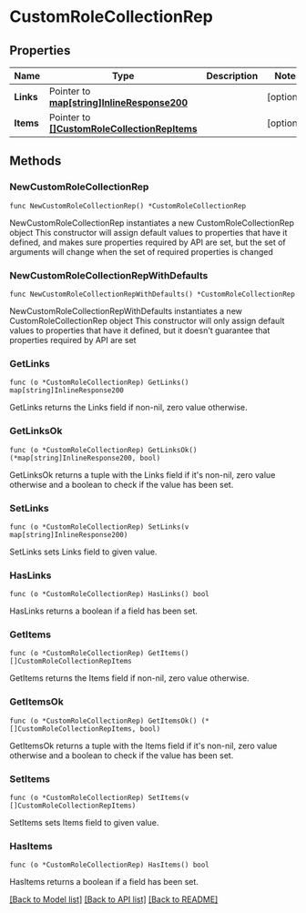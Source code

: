 # CustomRoleCollectionRep

## Properties

Name | Type | Description | Notes
------------ | ------------- | ------------- | -------------
**Links** | Pointer to [**map[string]InlineResponse200**](InlineResponse200.md) |  | [optional] 
**Items** | Pointer to [**[]CustomRoleCollectionRepItems**](CustomRoleCollectionRepItems.md) |  | [optional] 

## Methods

### NewCustomRoleCollectionRep

`func NewCustomRoleCollectionRep() *CustomRoleCollectionRep`

NewCustomRoleCollectionRep instantiates a new CustomRoleCollectionRep object
This constructor will assign default values to properties that have it defined,
and makes sure properties required by API are set, but the set of arguments
will change when the set of required properties is changed

### NewCustomRoleCollectionRepWithDefaults

`func NewCustomRoleCollectionRepWithDefaults() *CustomRoleCollectionRep`

NewCustomRoleCollectionRepWithDefaults instantiates a new CustomRoleCollectionRep object
This constructor will only assign default values to properties that have it defined,
but it doesn't guarantee that properties required by API are set

### GetLinks

`func (o *CustomRoleCollectionRep) GetLinks() map[string]InlineResponse200`

GetLinks returns the Links field if non-nil, zero value otherwise.

### GetLinksOk

`func (o *CustomRoleCollectionRep) GetLinksOk() (*map[string]InlineResponse200, bool)`

GetLinksOk returns a tuple with the Links field if it's non-nil, zero value otherwise
and a boolean to check if the value has been set.

### SetLinks

`func (o *CustomRoleCollectionRep) SetLinks(v map[string]InlineResponse200)`

SetLinks sets Links field to given value.

### HasLinks

`func (o *CustomRoleCollectionRep) HasLinks() bool`

HasLinks returns a boolean if a field has been set.

### GetItems

`func (o *CustomRoleCollectionRep) GetItems() []CustomRoleCollectionRepItems`

GetItems returns the Items field if non-nil, zero value otherwise.

### GetItemsOk

`func (o *CustomRoleCollectionRep) GetItemsOk() (*[]CustomRoleCollectionRepItems, bool)`

GetItemsOk returns a tuple with the Items field if it's non-nil, zero value otherwise
and a boolean to check if the value has been set.

### SetItems

`func (o *CustomRoleCollectionRep) SetItems(v []CustomRoleCollectionRepItems)`

SetItems sets Items field to given value.

### HasItems

`func (o *CustomRoleCollectionRep) HasItems() bool`

HasItems returns a boolean if a field has been set.


[[Back to Model list]](../README.md#documentation-for-models) [[Back to API list]](../README.md#documentation-for-api-endpoints) [[Back to README]](../README.md)


